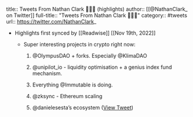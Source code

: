 title:: Tweets From Nathan Clark 👨🏻‍💻 (highlights)
author:: [[@NathanClark_ on Twitter]]
full-title:: "Tweets From Nathan Clark 👨🏻‍💻"
category:: #tweets
url:: https://twitter.com/NathanClark_

- Highlights first synced by [[Readwise]] [[Nov 19th, 2022]]
	- Super interesting projects in crypto right now: 
	  
	  1. @OlympusDAO + forks. Especially @KlimaDAO 
	  
	  2. @unipilot_io - liquidity optimisation + a genius index fund mechanism. 
	  
	  3. Everything @Immutable is doing.
	  
	  4. @zksync - Ethereum scaling
	  
	  5. @danielesesta’s ecosystem ([View Tweet](https://twitter.com/NathanClark_/status/1458353934955806720))